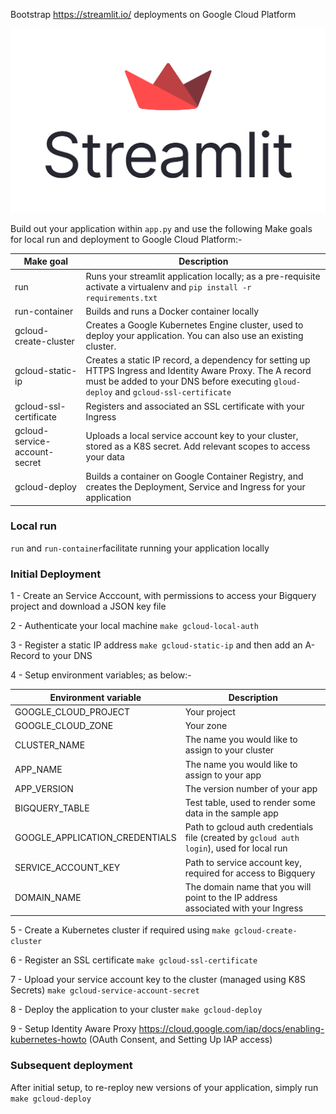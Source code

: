 Bootstrap https://streamlit.io/ deployments on Google Cloud Platform

![Streamlit Logo](streamlit-logo-primary-colormark-darktext.png)

Build out your application within `app.py` and use the following Make goals for local run and deployment to Google Cloud Platform:-

| Make goal                     | Description                                                                                                                                                                                         |
|-------------------------------|-----------------------------------------------------------------------------------------------------------------------------------------------------------------------------------------------------|
| run                           | Runs your streamlit application locally; as a pre-requisite activate a virtualenv and `pip install -r requirements.txt`                                                                             |
| run-container                 | Builds and runs a Docker container locally                                                                                                                                                          |
| gcloud-create-cluster         | Creates a Google Kubernetes Engine cluster, used to deploy your application. You can also use an existing cluster.                                                                                  |
| gcloud-static-ip              | Creates a static IP record, a dependency for setting up HTTPS Ingress and Identity Aware Proxy. The A record must be added to your DNS before executing `gloud-deploy` and `gcloud-ssl-certificate` |
| gcloud-ssl-certificate        | Registers and associated an SSL certificate with your Ingress                                                                                                                                       |
| gcloud-service-account-secret | Uploads a local service account key to your cluster, stored as a K8S secret. Add relevant scopes to access your data                                                                                |
| gcloud-deploy                 | Builds a container on Google Container Registry, and creates the Deployment, Service and Ingress for your application                                                                               |

### Local run

`run` and `run-container`facilitate running your application locally

### Initial Deployment

1 - Create an Service Acccount, with permissions to access your Bigquery project and download a JSON key file

2 - Authenticate your local machine `make gcloud-local-auth`

3 - Register a static IP address `make gcloud-static-ip` and then add an A-Record to your DNS

4 - Setup environment variables; as below:-

| Environment variable           | Description                                                                                  |
|--------------------------------|----------------------------------------------------------------------------------------------|
| GOOGLE_CLOUD_PROJECT           | Your project                                                                                 |
| GOOGLE_CLOUD_ZONE              | Your zone                                                                                    |
| CLUSTER_NAME                   | The name you would like to assign to your cluster                                            |
| APP_NAME                       | The name you would like to assign to your app                                                |
| APP_VERSION                    | The version number of your app                                                               |
| BIGQUERY_TABLE                 | Test table, used to render some data in the sample app                                       |
| GOOGLE_APPLICATION_CREDENTIALS | Path to gcloud auth credentials file (created by `gcloud auth login`), used for local run    |
| SERVICE_ACCOUNT_KEY            | Path to service account key, required for access to Bigquery                                 |
| DOMAIN_NAME                    | The domain name that you will point to the IP address associated with your Ingress           |

5 - Create a Kubernetes cluster if required using `make gcloud-create-cluster`

6 - Register an SSL certificate `make gcloud-ssl-certificate`

7 - Upload your service account key to the cluster (managed using K8S Secrets) `make gcloud-service-account-secret`

8 - Deploy the application to your cluster `make gcloud-deploy`

9 - Setup Identity Aware Proxy https://cloud.google.com/iap/docs/enabling-kubernetes-howto (OAuth Consent, and Setting Up IAP access)

### Subsequent deployment

After initial setup, to re-reploy new versions of your application, simply run `make gcloud-deploy`
